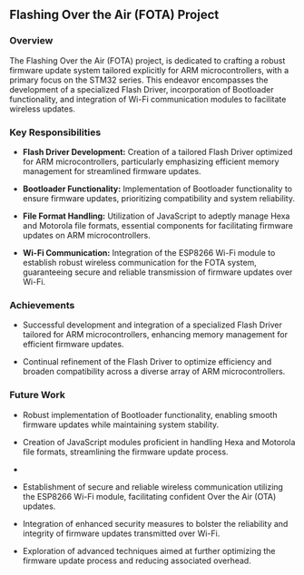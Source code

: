 ## Flashing Over the Air (FOTA) Project

### Overview

The Flashing Over the Air (FOTA) project, is dedicated to crafting a robust firmware update system tailored explicitly for ARM microcontrollers, with a primary focus on the STM32 series. This endeavor encompasses the development of a specialized Flash Driver, incorporation of Bootloader functionality, and integration of Wi-Fi communication modules to facilitate wireless updates.

### Key Responsibilities

- **Flash Driver Development:** Creation of a tailored Flash Driver optimized for ARM microcontrollers, particularly emphasizing efficient memory management for streamlined firmware updates.

- **Bootloader Functionality:** Implementation of Bootloader functionality to ensure firmware updates, prioritizing compatibility and system reliability.

- **File Format Handling:** Utilization of JavaScript to adeptly manage Hexa and Motorola file formats, essential components for facilitating firmware updates on ARM microcontrollers.

- **Wi-Fi Communication:** Integration of the ESP8266 Wi-Fi module to establish robust wireless communication for the FOTA system, guaranteeing secure and reliable transmission of firmware updates over Wi-Fi.

### Achievements

- Successful development and integration of a specialized Flash Driver tailored for ARM microcontrollers, enhancing memory management for efficient firmware updates.

- Continual refinement of the Flash Driver to optimize efficiency and broaden compatibility across a diverse array of ARM microcontrollers.

### Future Work

- Robust implementation of Bootloader functionality, enabling smooth firmware updates while maintaining system stability.

- Creation of JavaScript modules proficient in handling Hexa and Motorola file formats, streamlining the firmware update process.
- 
- Establishment of secure and reliable wireless communication utilizing the ESP8266 Wi-Fi module, facilitating confident Over the Air (OTA) updates.

- Integration of enhanced security measures to bolster the reliability and integrity of firmware updates transmitted over Wi-Fi.

- Exploration of advanced techniques aimed at further optimizing the firmware update process and reducing associated overhead.
